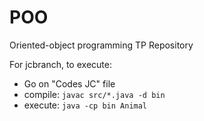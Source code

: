 # POO
Oriented-object programming TP Repository

For jcbranch, to execute:
- Go on "Codes JC" file
- compile: `javac src/*.java -d bin`
- execute: `java -cp bin Animal`


